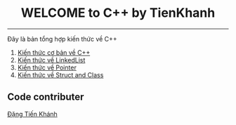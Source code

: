 
<h1  align="center"> WELCOME to C++ by TienKhanh</h1>

<hr>
<p aligin="center"> Đây là bản tổng hợp kiến thức về C++ </p>
<ol>
  <li> <a href="Untitled1.cpp"> Kiến thức cơ bản về C++</a> </li>
  <li> <a href="LinkedList.cpp"> Kiến thức về LinkedList</a> </li>
  <li> <a href="pointer.cpp"> Kiến thức về Pointer</a> </li>
  <li> <a href="pointer.cpp">Kiến thức về Struct and Class</a> </li>
</ol>

## Code contributer

<a href="https://www.facebook.com/tienkhanh.dang/"> Đặng Tiến Khánh </a>
